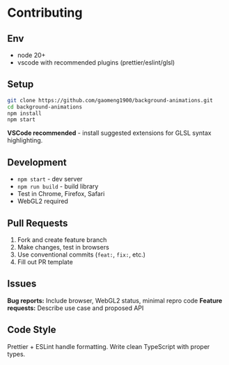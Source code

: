 # Contributing

## Env

- node 20+
- vscode with recommended plugins (prettier/eslint/glsl)

## Setup

```bash
git clone https://github.com/gaomeng1900/background-animations.git
cd background-animations
npm install
npm start
```

**VSCode recommended** - install suggested extensions for GLSL syntax highlighting.

## Development

- `npm start` - dev server
- `npm run build` - build library
- Test in Chrome, Firefox, Safari
- WebGL2 required

## Pull Requests

1. Fork and create feature branch
2. Make changes, test in browsers
3. Use conventional commits (`feat:`, `fix:`, etc.)
4. Fill out PR template

## Issues

**Bug reports:** Include browser, WebGL2 status, minimal repro code
**Feature requests:** Describe use case and proposed API

## Code Style

Prettier + ESLint handle formatting. Write clean TypeScript with proper types.
